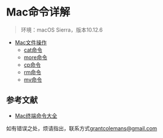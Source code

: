 # Mac命令详解

> 环境：macOS Sierra，版本10.12.6

* [Mac文件操作](Mac文件操作.md)
  * [cat命令](Mac文件操作/cat.md)
  * [more命令](Mac文件操作/more.md)
  * [cp命令](Mac文件操作/cp.md)
  * [rm命令](Mac文件操作/rm.md)
  * [mv命令](Mac文件操作/mv.md)

## 参考文献

* [Mac终端命令大全](http://www.jianshu.com/p/3291de46f3ff)

如有错误之处，烦请指出，联系方式<grantcolemans@gmail.com>